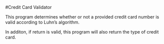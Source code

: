 #Credit Card Validator

This program determines whether or not a provided credit card number is valid according to Luhn’s algorithm.

In additon, if return is valid, this program will also return the type of credit card.